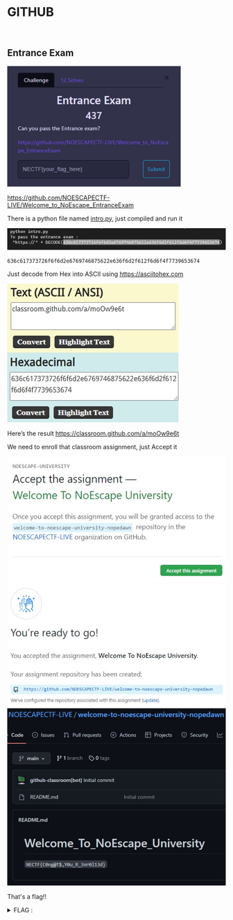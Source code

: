 # GITHUB

<br>

## Entrance Exam
<img src="../img/12.jpg" width="400">

https://github.com/NOESCAPECTF-LIVE/Welcome_to_NoEscape_EntranceExam

There is a python file named [intro.py](https://github.com/NOESCAPECTF-LIVE/Welcome_to_NoEscape_EntranceExam/blob/main/Assignments/intro.py), just compiled and run it

<img src="../img/13.jpg">

```
636c617373726f6f6d2e6769746875622e636f6d2f612f6d6f4f7739653674
```

Just decode from Hex into ASCII using https://asciitohex.com

<img src="../img/14.jpg">

Here’s the result https://classroom.github.com/a/moOw9e6t

We need to enroll that classroom assignment, just Accept it

<img src="../img/15.jpg">
<img src="../img/16.jpg">

<img src="../img/17.jpg">

That's a flag!!

<details>
  <summary>FLAG :</summary>
  
  `NECTF{C0ng@T$,Y0u_R_3nr0l13d}`

</details>
